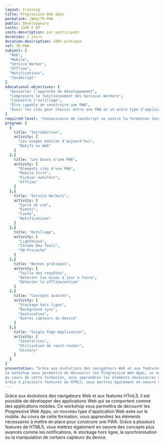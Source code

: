 ```yaml
---
layout: training
title: Progressive Web Apps
permalink: /Web/TR-PWA
public: Développeurs
costs: 1340 € HT
costs-description: par participant
duration: 2 jours
duration-description: 100% pratique
ref: TR-PWA
subject: [
  "Web",
  "Mobile",
  "Service Worker",
  "Offline",
  "Notifications",
  "JavaScript"
]
educational-objectives: [
  "Assimiler l'approche de développement",
  "Comprendre le fonctionnement des Services Workers",
  "Connaître l'outillage",
  "Être capable de construire une PWA",
  "Avoir les clés pour choisir entre une PWA et un autre type d'application"
]
required-level: 'Connaissance de JavaScript ou suivre la formation JavaScript Avancé'
program: [
  {
    title: "Introduction",
    activity: [
      "Les usages mobiles d'aujourd'hui",
      "Natifs vs Web"
    ]
  },{
    title: "Les bases d'une PWA",
    activity: [
      "Éléments clés d'une PWA",
      "Mobile first",
      "Fichier manifest",
      "Offline"
    ]
  },{
    title: "Service Workers",
    activity: [
      "Cycle de vie",
      "Events",
      "Cache",
      "Notifications"
    ]
  },{
    title: "Outillage",
    activity: [
      "Lighthouse",
      "Chrome Dev Tools",
      "SW Precache"
    ]
  },{
    title: "Bonnes pratiques",
    activity: [
      "Taille des requêtes",
      "Détecter les mises à jour à faire",
      "Détecter le offline/online"
    ]
  },{
    title: "Concepts avancés",
    activity: [
      "Stockage hors ligne",
      "Background sync",
      "Geolocation",
      "Autres capteurs du device"
    ]
  },{
    title: "Single Page Application",
    activity: [
      "Généralités",
      "Utilisation de react-router",
      "History"
    ]
  }
]
presentation: "Grâce aux évolutions des navigateurs Web et aux features HTmL5, il est possible de développer des applications Web qui se comportent comme des applications mobiles.
Ce workshop vous permettra de découvrir les Progressive Web Apps, un nouveau type d'application Web axée sur le mobile. 
Au cours de cette formation, vous apprendrez les éléments nécessaires à mettre en place pour construire une PWA.
Grâce à plusieurs features de HTML5, vous mettrez également en oeuvre des concepts plus avancés comme les notifications, le stockage hors ligne, la synchronisation ou la manipulation de certains capteurs du device."
---
```


Grâce aux évolutions des navigateurs Web et aux features HTmL5, il est possible de développer des applications Web qui se comportent comme des applications mobiles.
Ce workshop vous permettra de découvrir les Progressive Web Apps, un nouveau type d'application Web axée sur le mobile. 
Au cours de cette formation, vous apprendrez les éléments nécessaires à mettre en place pour construire une PWA.
Grâce à plusieurs features de HTML5, vous mettrez également en oeuvre des concepts plus avancés comme les notifications, le stockage hors ligne, la synchronisation ou la manipulation de certains capteurs du device.

